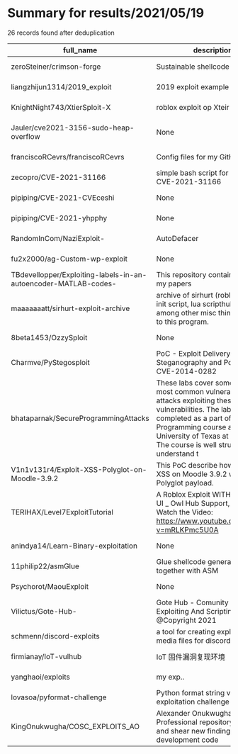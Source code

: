 
# Summary for results/2021/05/19
    
26 records found after deduplication

| full_name | description | html_url | matched_list | matched_count | pushed_at | size | stargazers_count | language | forks_count |
|-----------------------------------------------------------------|------------------------------------------------------------------------------------------------------------------------------------------------------------------------------------------------------------------------------------------------------------------|------------------------------------------------------------------------------------|----------------------------|-----------------|---------------------------|--------|--------------------|------------|---------------|
| zeroSteiner/crimson-forge | Sustainable shellcode evasion | https://github.com/zeroSteiner/crimson-forge | ['shellcode'] | 1 | 2021-05-19 20:11:37+00:00 | 381 | 82 | Python | 8 |
| liangzhijun1314/2019_exploit | 2019 exploit example | https://github.com/liangzhijun1314/2019_exploit | ['exploit'] | 1 | 2021-05-19 01:23:12+00:00 | 51881 | 0 | C | 0 |
| KnightNight743/XtierSploit-X | roblox exploit op Xteir | https://github.com/KnightNight743/XtierSploit-X | ['exploit', 'sploit'] | 2 | 2021-05-19 11:48:01+00:00 | 520 | 0 | | 0 |
| Jauler/cve2021-3156-sudo-heap-overflow | None | https://github.com/Jauler/cve2021-3156-sudo-heap-overflow | ['cve-2', 'heap overflow'] | 2 | 2021-05-19 09:45:16+00:00 | 1 | 0 | C | 0 |
| franciscoRCevrs/franciscoRCevrs | Config files for my GitHub profile. | https://github.com/franciscoRCevrs/franciscoRCevrs | ['rce'] | 1 | 2021-05-19 08:52:55+00:00 | 0 | 0 | nan | 0 |
| zecopro/CVE-2021-31166 | simple bash script for exploit CVE-2021-31166 | https://github.com/zecopro/CVE-2021-31166 | ['cve-2', 'exploit'] | 2 | 2021-05-19 08:18:56+00:00 | 20364 | 1 | Shell | 0 |
| pipiping/CVE-2021-CVEceshi | None | https://github.com/pipiping/CVE-2021-CVEceshi | ['cve-2'] | 1 | 2021-05-19 06:31:31+00:00 | 0 | 0 | | 0 |
| pipiping/CVE-2021-yhpphy | None | https://github.com/pipiping/CVE-2021-yhpphy | ['cve-2'] | 1 | 2021-05-19 02:53:12+00:00 | 0 | 0 | | 0 |
| RandomInCom/NaziExploit- | AutoDefacer | https://github.com/RandomInCom/NaziExploit- | ['exploit'] | 1 | 2021-05-19 02:56:00+00:00 | 44 | 0 | HTML | 0 |
| fu2x2000/ag-Custom-wp-exploit | None | https://github.com/fu2x2000/ag-Custom-wp-exploit | ['exploit'] | 1 | 2021-05-19 03:41:43+00:00 | 2 | 0 | Python | 0 |
| TBdevellopper/Exploiting-labels-in-an-autoencoder-MATLAB-codes- | This repository contains codes of my papers | https://github.com/TBdevellopper/Exploiting-labels-in-an-autoencoder-MATLAB-codes- | ['exploit'] | 1 | 2021-05-19 19:52:11+00:00 | 13 | 0 | | 0 |
| maaaaaaatt/sirhurt-exploit-archive | archive of sirhurt (roblox exploit) init script, lua scripthub, and among other misc things relating to this program. | https://github.com/maaaaaaatt/sirhurt-exploit-archive | ['exploit'] | 1 | 2021-05-19 13:10:55+00:00 | 178 | 0 | Lua | 0 |
| 8beta1453/OzzySploit | None | https://github.com/8beta1453/OzzySploit | ['sploit'] | 1 | 2021-05-19 12:07:21+00:00 | 5 | 0 | nan | 0 |
| Charmve/PyStegosploit | PoC - Exploit Delivery via Steganography and Polyglots, CVE-2014-0282 | https://github.com/Charmve/PyStegosploit | ['cve poc', 'exploit'] | 2 | 2021-05-19 02:05:31+00:00 | 6619 | 4 | HTML | 3 |
| bhataparnak/SecureProgrammingAttacks | These labs cover some of the most common vulnerabilities and attacks exploiting these vulnerabilities. The labs were completed as a part of the Secure Programming course at the University of Texas at Arlington. The course is well structured to understand t | https://github.com/bhataparnak/SecureProgrammingAttacks | ['exploit'] | 1 | 2021-05-19 16:07:45+00:00 | 110717 | 0 | Java | 0 |
| V1n1v131r4/Exploit-XSS-Polyglot-on-Moodle-3.9.2 | This PoC describe how to exploit XSS on Moodle 3.9.2 with Polyglot payload. | https://github.com/V1n1v131r4/Exploit-XSS-Polyglot-on-Moodle-3.9.2 | ['exploit'] | 1 | 2021-05-19 21:49:34+00:00 | 17 | 5 | | 2 |
| TERIHAX/Level7ExploitTutorial | A Roblox Exploit WITH A GOOD UI _ Owl Hub Support, Level 6/7, Watch the Video: https://www.youtube.com/watch?v=mRLKPmc5U0A | https://github.com/TERIHAX/Level7ExploitTutorial | ['exploit'] | 1 | 2021-05-19 20:00:04+00:00 | 1333 | 1 | C# | 1 |
| anindya14/Learn-Binary-exploitation | None | https://github.com/anindya14/Learn-Binary-exploitation | ['exploit'] | 1 | 2021-05-19 07:10:52+00:00 | 8 | 0 | | 0 |
| 11philip22/asmGlue | Glue shellcode generated from C together with ASM | https://github.com/11philip22/asmGlue | ['shellcode'] | 1 | 2021-05-19 14:00:14+00:00 | 50 | 1 | PowerShell | 0 |
| Psychorot/MaouExploit | None | https://github.com/Psychorot/MaouExploit | ['exploit'] | 1 | 2021-05-19 10:51:22+00:00 | 10209 | 0 | HTML | 0 |
| Vilictus/Gote-Hub- | Gote Hub - Comunity Roblox Exploiting And Scripting @Copyright 2021 | https://github.com/Vilictus/Gote-Hub- | ['exploit'] | 1 | 2021-05-19 17:55:44+00:00 | 56 | 0 | | 0 |
| schmenn/discord-exploits | a tool for creating exploited media files for discord | https://github.com/schmenn/discord-exploits | ['exploit'] | 1 | 2021-05-19 07:37:00+00:00 | 135 | 201 | Go | 18 |
| firmianay/IoT-vulhub | IoT 固件漏洞复现环境 | https://github.com/firmianay/IoT-vulhub | ['exploit'] | 1 | 2021-05-19 12:04:10+00:00 | 433057 | 434 | Python | 46 |
| yanghaoi/exploits | my exp.. | https://github.com/yanghaoi/exploits | ['exploit'] | 1 | 2021-05-19 15:56:14+00:00 | 84 | 0 | Python | 0 |
| lovasoa/pyformat-challenge | Python format string vulnerability exploitation challenge | https://github.com/lovasoa/pyformat-challenge | ['exploit'] | 1 | 2021-05-19 14:59:17+00:00 | 14 | 4 | Python | 2 |
| KingOnukwugha/COSC_EXPLOITS_AO | Alexander Onukwugha Professional repository to store and shear new findings and development code | https://github.com/KingOnukwugha/COSC_EXPLOITS_AO | ['exploit'] | 1 | 2021-05-19 15:21:36+00:00 | 1 | 0 | | 0 |

